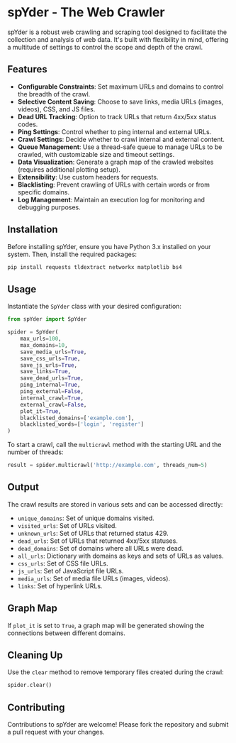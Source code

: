 # spYder - The Web Crawler

spYder is a robust web crawling and scraping tool designed to facilitate the collection and analysis of web data. It's built with flexibility in mind, offering a multitude of settings to control the scope and depth of the crawl.

## Features

- **Configurable Constraints**: Set maximum URLs and domains to control the breadth of the crawl.
- **Selective Content Saving**: Choose to save links, media URLs (images, videos), CSS, and JS files.
- **Dead URL Tracking**: Option to track URLs that return 4xx/5xx status codes.
- **Ping Settings**: Control whether to ping internal and external URLs.
- **Crawl Settings**: Decide whether to crawl internal and external content.
- **Queue Management**: Use a thread-safe queue to manage URLs to be crawled, with customizable size and timeout settings.
- **Data Visualization**: Generate a graph map of the crawled websites (requires additional plotting setup).
- **Extensibility**: Use custom headers for requests.
- **Blacklisting**: Prevent crawling of URLs with certain words or from specific domains.
- **Log Management**: Maintain an execution log for monitoring and debugging purposes.

## Installation

Before installing spYder, ensure you have Python 3.x installed on your system. Then, install the required packages:

```bash
pip install requests tldextract networkx matplotlib bs4
```

## Usage

Instantiate the `SpYder` class with your desired configuration:

```python
from spYder import SpYder

spider = SpYder(
    max_urls=100,
    max_domains=10,
    save_media_urls=True,
    save_css_urls=True,
    save_js_urls=True,
    save_links=True,
    save_dead_urls=True,
    ping_internal=True,
    ping_external=False,
    internal_crawl=True,
    external_crawl=False,
    plot_it=True,
    blacklisted_domains=['example.com'],
    blacklisted_words=['login', 'register']
)
```

To start a crawl, call the `multicrawl` method with the starting URL and the number of threads:

```python
result = spider.multicrawl('http://example.com', threads_num=5)
```

## Output

The crawl results are stored in various sets and can be accessed directly:

- `unique_domains`: Set of unique domains visited.
- `visited_urls`: Set of URLs visited.
- `unknown_urls`: Set of URLs that returned status 429.
- `dead_urls`: Set of URLs that returned 4xx/5xx statuses.
- `dead_domains`: Set of domains where all URLs were dead.
- `all_urls`: Dictionary with domains as keys and sets of URLs as values.
- `css_urls`: Set of CSS file URLs.
- `js_urls`: Set of JavaScript file URLs.
- `media_urls`: Set of media file URLs (images, videos).
- `links`: Set of hyperlink URLs.

## Graph Map

If `plot_it` is set to `True`, a graph map will be generated showing the connections between different domains.

## Cleaning Up

Use the `clear` method to remove temporary files created during the crawl:

```python
spider.clear()
```

## Contributing

Contributions to spYder are welcome! Please fork the repository and submit a pull request with your changes.
